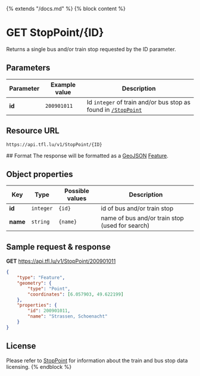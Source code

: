 {% extends "/docs.md" %}
{% block content %}
# GET StopPoint/{ID}
Returns a single bus and/or train stop requested by the ID parameter.

## Parameters
| Parameter         | Example value                   | Description |
| ----------------- | ------------------------------- | ----------- |
| **id** | `200901011` | Id `integer` of train and/or bus stop as found in [`/StopPoint`](/RESTAPIs/StopPoint/index.md) |

## Resource URL
    https://api.tfl.lu/v1/StopPoint/{ID}

## Format
The response will be formatted as a [GeoJSON](https://en.wikipedia.org/wiki/GeoJSON) [Feature](http://geojson.org/geojson-spec.html#feature-objects).

## Object properties
| Key          | Type      | Possible values | Description |
| ------------ | --------- | --------------- | ----------- |
| **id**       | `integer` | `{id}`          | id of bus and/or train stop |
| **name**     | `string`  | `{name}`        | name of bus and/or train stop (used for search) |

## Sample request & response
**GET** https://api.tfl.lu/v1/StopPoint/200901011
```json
{
	"type": "Feature",
	"geometry": {
		"type": "Point",
		"coordinates": [6.057903, 49.622199]
	},
	"properties": {
		"id": 200901011,
		"name": "Strassen, Schoenacht"
	}
}
```

## License
Please refer to [StopPoint](/RESTAPIs/StopPoint.md#license) for information about the train and bus stop data licensing.
{% endblock %}
